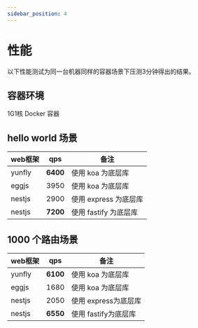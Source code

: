 ```yaml
---
sidebar_position: 4
---
```


# 性能

以下性能测试为同一台机器同样的容器场景下压测3分钟得出的结果。

## 容器环境

1G1核 Docker 容器

## hello world 场景

| web框架 | qps | 备注 |
| ------ | ------ |------ |
| yunfly | **6400** | 使用 koa 为底层库  |
| eggjs | 3950 | 使用 koa 为底层库 |
| nestjs | 2900 | 使用 express 为底层库 |
| nestjs | **7200** | 使用 fastify 为底层库 |

## 1000 个路由场景

| web框架 | qps | 备注 |
| ------ | ------ |------ |
| yunfly | **6100** | 使用 koa 为底层库 |
| eggjs | 1680 | 使用 koa 为底层库 |
| nestjs | 2050 | 使用 express为底层库 |
| nestjs | **6550** | 使用 fastify为底层库 |
